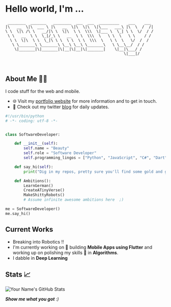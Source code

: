 # Hello world, I'm ...


```
 ________  _______   ________  ___  ___  _________    ___    ___ 
|\   __  \|\  ___ \ |\   __  \|\  \|\  \|\___   ___\ |\  \  /  /|
\ \  \|\ /\ \   __/|\ \  \|\  \ \  \\\  \|___ \  \_| \ \  \/  / /
 \ \   __  \ \  \_|/_\ \   __  \ \  \\\  \   \ \  \   \ \    / / 
  \ \  \|\  \ \  \_|\ \ \  \ \  \ \  \\\  \   \ \  \   \/  /  /  
   \ \_______\ \_______\ \__\ \__\ \_______\   \ \__\__/  / /    
    \|_______|\|_______|\|__|\|__|\|_______|    \|__|\___/ /     
                                                    \|___|/
```

<br />                                 

## About Me 🙋‍♂️
I code stuff for the web and mobile.

- 🌐 Visit my [portfolio website](https://beauty-tatenda.netlify.app/) for more information and to get in touch.
- 👋 Check out my twitter [blog](https://x.com/tatendaTheCoder?s=09) for daily updates.


```python
#!/usr/bin/python
# -*- coding: utf-8 -*-


class SoftwareDeveloper:

    def __init__(self):
        self.name = "Beauty"
        self.role = "Software Developer"
        self.programming_lingos = ["Python", "JavaScript", "C#", "Dart", "PHP"]

    def say_hi(self):
        print("Dig in my repos, pretty sure you'll find some gold and get rich")

	def Ambitions():
		LearnGerman()
		CreateATinyVerse()
		MakeShittyRobots()
		# Assume infinite awesome ambitions here  ;)

me = SoftwareDeveloper()
me.say_hi()
```
## Current Works
 * Breaking into Robotics !!
 * I'm currently working on 🔭 building **Mobile Apps using Flutter** and working up on polishing my skills 🌱 in **Algorithms**.
 * I dabble in **Deep Learning**
 
## Stats 📈
![Your Name's GitHub Stats](https://github-readme-stats.vercel.app/api?username=beautytasara27&show_icons=true&theme=dark)

<em><b>Show me what you got</b> :)</em>

